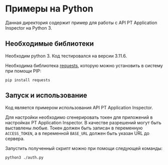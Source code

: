 # Примеры на Python
Данная директория содержит пример для работы с API PT Application Inspector на Python 3.

## Необходимые библиотеки
Необходим python 3. Код тестировался на версии 3.11.6.

Необходима библиотека [requests](https://pypi.org/project/requests/), которую можно установить в систему 
при помощи PIP:

```shell
pip install requests
```
## Запуск и использование
Код является примером использования API PT Application Inspector. 

Для настройки необходимо сгенерировать токен для приложений в настройках PT Application Inspector. 
В качестве разрешений могут быть выставлены любые. Токен должен быть записан в переменную `ACCESS_TOKEN`, 
а в переменной `BASE_URL` должен быть указан URL до сервера. 

Запустить полученный скрипт можно при помощи следующей команды:

```shell
python3 ./auth.py
```

